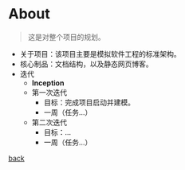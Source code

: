 # About

> 这是对整个项目的规划。



- 关于项目：该项目主要是模拟软件工程的标准架构。
- 核心制品：文档结构，以及静态网页博客。
- 迭代
  - **Inception**
  - 第一次迭代
    - 目标：完成项目启动并建模。
    - 一周（任务...）
  - 第二次迭代
    - 目标：...
    - 一周（任务...）

[back](../)
